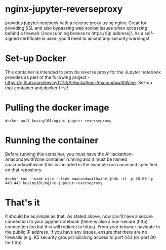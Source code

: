 # nginx-jupyter-reverseproxy
provides jupyter notebook with a reverse proxy using nginx. Great for providing SSL and also bypassing web socket issues when accessing behind a firewall. Once running browse to https://[ip address]/. As a self-signed certificate is used, you'll need to accept any security warnings!

# Set-up Docker
This container is intended to provide reverse proxy for the Jupyter notebook provides as part of the following project - https://github.com/keviny1273/AIHackathon-AnacondawithWine. Set-up that container and docker first!

# Pulling the docker image
`docker pull keviny101/nginx-jupyter-reverseproxy`

# Running the container

Before running this container, you must have the AIHackathon-AnacondawithWine container running and it must be named anacondawithwine (this is included in the example run command specified on that repository. 

`docker run --name njrp --link anacondawithwine:jnbk -it -p 80:80 -p 443:443 keviny101/nginx-jupyter-reverseproxy`

# That's it

It should be as simple as that. As stated above, now you'll have a secure connection to your jupyter notebook (there is also a non-secure (http) connection too but this will redirect to https). From your browser navigate to the public IP address. If you have any issues, ensure that there are no firewalls (e.g. K5 security groups) blocking access to port 443 (or port 80 for http). 
